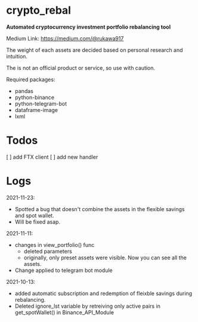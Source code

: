 # crypto_rebal

**Automated cryptocurrency investment portfolio rebalancing tool**

Medium Link: https://medium.com/@rukawa917

The weight of each assets are decided based on personal research and intuition.

The is not an official product or service, so use with caution.

Required packages:
- pandas
- python-binance
- python-telegram-bot
- dataframe-image
- lxml

# Todos
[ ] add FTX client
[ ] add new handler

# Logs
2021-11-23:
- Spotted a bug that doesn't combine the assets in the flexible savings and spot wallet.
- Will be fixed asap.

2021-11-11:
- changes in view_portfolio() func
  - deleted parameters
  - originally, only preset assets were visible. Now you can see all the assets.
- Change applied to telegram bot module

2021-10-13: 
- added automatic subscription and redemption of fleixble savings
during rebalancing.
- Deleted ignore_lst variable by retreiving only active pairs in get_spotWallet() in Binance_API_Module

